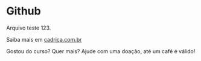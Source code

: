 # Github

Arquivo teste 123. 

Saiba mais em [cadrica.com.br](www.cadrica.com.br)

Gostou do curso? Quer mais? Ajude com uma doação, até um café é válido!
